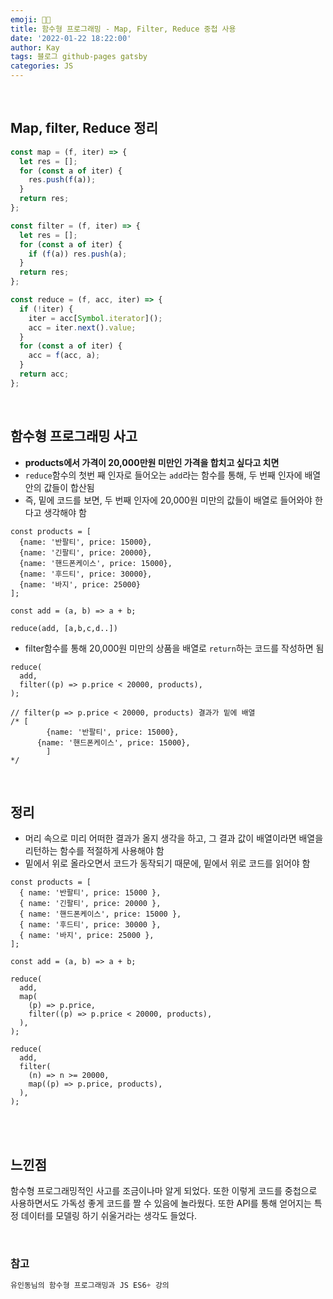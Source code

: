 ```yaml
---
emoji: 👨‍💻
title: 함수형 프로그래밍 - Map, Filter, Reduce 중첩 사용
date: '2022-01-22 18:22:00'
author: Kay
tags: 블로그 github-pages gatsby
categories: JS
---
```


<br>

## Map, filter, Reduce 정리

```js
const map = (f, iter) => {
  let res = [];
  for (const a of iter) {
    res.push(f(a));
  }
  return res;
};

const filter = (f, iter) => {
  let res = [];
  for (const a of iter) {
    if (f(a)) res.push(a);
  }
  return res;
};

const reduce = (f, acc, iter) => {
  if (!iter) {
    iter = acc[Symbol.iterator]();
    acc = iter.next().value;
  }
  for (const a of iter) {
    acc = f(acc, a);
  }
  return acc;
};
```

<br>

## 함수형 프로그래밍 사고

- **products에서 가격이 20,000만원 미만인 가격을 합치고 싶다고 치면**
- `reduce`함수의 첫번 째 인자로 들어오는 `add`라는 함수를 통해, 두 번째 인자에 배열 안의 값들이 합산됨
- 즉, 밑에 코드를 보면, 두 번째 인자에 20,000원 미만의 값들이 배열로 들어와야 한다고 생각해야 함

```tsx
const products = [
  {name: '반팔티', price: 15000},
  {name: '긴팔티', price: 20000},
  {name: '핸드폰케이스', price: 15000},
  {name: '후드티', price: 30000},
  {name: '바지', price: 25000}
];

const add = (a, b) => a + b;

reduce(add, [a,b,c,d..])
```

- filter함수를 통해 20,000원 미만의 상품을 배열로 `return`하는 코드를 작성하면 됨

```tsx
reduce(
  add,
  filter((p) => p.price < 20000, products),
);

// filter(p => p.price < 20000, products) 결과가 밑에 배열
/* [
		{name: '반팔티', price: 15000},
	  {name: '핸드폰케이스', price: 15000},
		]
*/
```

<br>

## 정리

- 머리 속으로 미리 어떠한 결과가 올지 생각을 하고, 그 결과 값이 배열이라면 배열을 리턴하는 함수를 적절하게 사용해야 함
- 밑에서 위로 올라오면서 코드가 동작되기 때문에, 밑에서 위로 코드를 읽어야 함

```tsx
const products = [
  { name: '반팔티', price: 15000 },
  { name: '긴팔티', price: 20000 },
  { name: '핸드폰케이스', price: 15000 },
  { name: '후드티', price: 30000 },
  { name: '바지', price: 25000 },
];

const add = (a, b) => a + b;

reduce(
  add,
  map(
    (p) => p.price,
    filter((p) => p.price < 20000, products),
  ),
);

reduce(
  add,
  filter(
    (n) => n >= 20000,
    map((p) => p.price, products),
  ),
);
```

<br>
<br>

## 느낀점

함수형 프로그래밍적인 사고를 조금이나마 알게 되었다. 또한 이렇게 코드를 중첩으로 사용하면서도 가독성 좋게 코드를 짤 수 있음에 놀라웠다.
또한 API를 통해 얻어지는 특정 데이터를 모델링 하기 쉬울거라는 생각도 들었다.

<br>

### 참고

```js
유인동님의 함수형 프로그래밍과 JS ES6+ 강의

```

```toc

```
